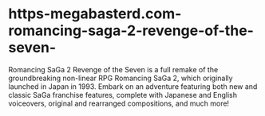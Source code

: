 # https-megabasterd.com-romancing-saga-2-revenge-of-the-seven-
Romancing SaGa 2 Revenge of the Seven is a full remake of the groundbreaking non-linear RPG Romancing SaGa 2, which originally launched in Japan in 1993. Embark on an adventure featuring both new and classic SaGa franchise features, complete with Japanese and English voiceovers, original and rearranged compositions, and much more!

